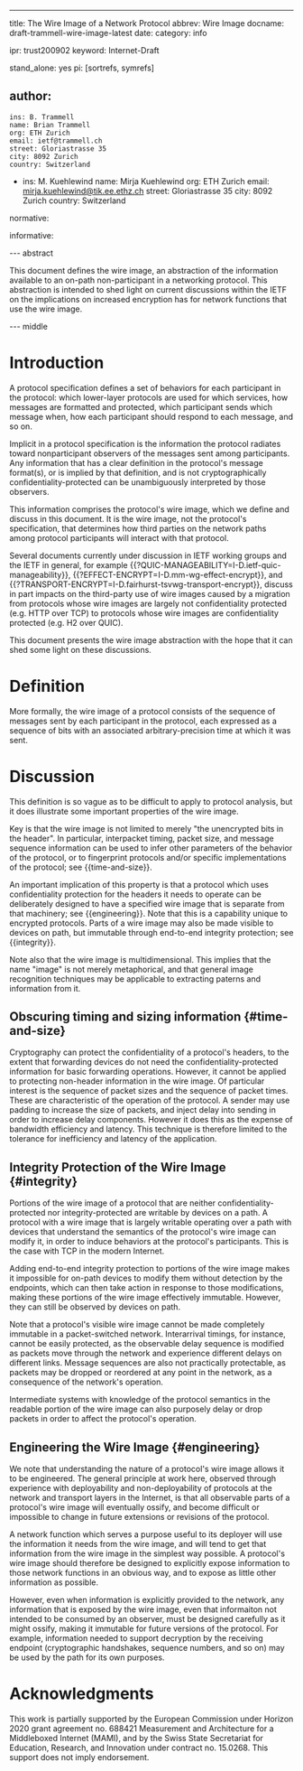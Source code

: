 ---
title: The Wire Image of a Network Protocol
abbrev: Wire Image
docname: draft-trammell-wire-image-latest
date:
category: info

ipr: trust200902
keyword: Internet-Draft

stand_alone: yes
pi: [sortrefs, symrefs]

author:
  -
    ins: B. Trammell
    name: Brian Trammell
    org: ETH Zurich
    email: ietf@trammell.ch
    street: Gloriastrasse 35
    city: 8092 Zurich
    country: Switzerland
  -
    ins: M. Kuehlewind
    name: Mirja Kuehlewind
    org: ETH Zurich
    email: mirja.kuehlewind@tik.ee.ethz.ch
    street: Gloriastrasse 35
    city: 8092 Zurich
    country: Switzerland

normative:

informative:

--- abstract

This document defines the wire image, an abstraction of the information
available to an on-path non-participant in a networking protocol. This
abstraction is intended to shed light on current discussions within the IETF
on the implications on increased encryption has for network functions that use
the wire image.

--- middle

# Introduction

A protocol specification defines a set of behaviors for each participant in
the protocol: which lower-layer protocols are used for which services, how
messages are formatted and protected, which participant sends which message
when, how each participant should respond to each message, and so on.

Implicit in a protocol specification is the information the protocol radiates
toward nonparticipant observers of the messages sent among participants. Any
information that has a clear definition in the protocol's message format(s),
or is implied by that definition, and is not cryptographically
confidentiality-protected can be unambiguously interpreted by those observers.

This information comprises the protocol's wire image, which we define and
discuss in this document. It is the wire image, not the protocol's
specification, that determines how third parties on the network paths among
protocol participants will interact with that protocol.

Several documents currently under discussion in IETF working groups and the
IETF in general, for example
{{?QUIC-MANAGEABILITY=I-D.ietf-quic-manageability}},
{{?EFFECT-ENCRYPT=I-D.mm-wg-effect-encrypt}}, and
{{?TRANSPORT-ENCRYPT=I-D.fairhurst-tsvwg-transport-encrypt}}, discuss in
part impacts on the third-party use of wire images caused by a migration from
protocols whose wire images are largely not confidentiality protected (e.g.
HTTP over TCP) to protocols whose wire images are confidentiality protected
(e.g. H2 over QUIC).

This document presents the wire image abstraction with the hope that it can
shed some light on these discussions.

# Definition

More formally, the wire image of a protocol consists of the sequence of
messages sent by each participant in the protocol, each expressed as a
sequence of bits with an associated arbitrary-precision time at which it was
sent.

# Discussion

This definition is so vague as to be difficult to apply to protocol analysis,
but it does illustrate some important properties of the wire image.

Key is that the wire image is not limited to merely "the unencrypted bits in the
header". In particular, interpacket timing, packet size, and message sequence
information can be used to infer other parameters of the behavior of the
protocol, or to fingerprint protocols and/or specific implementations of the
protocol; see {{time-and-size}}.

An important implication of this property is that a protocol which uses
confidentiality protection for the headers it needs to operate can be
deliberately designed to have a specified wire image that is separate from
that machinery; see {{engineering}}. Note that this is a capability unique to
encrypted protocols. Parts of a wire image may also be made visible to devices
on path, but immutable through end-to-end integrity protection; see
{{integrity}}.

Note also that the wire image is multidimensional. This implies that the name
"image" is not merely metaphorical, and that general image recognition
techniques may be applicable to extracting paterns and information from it.

## Obscuring timing and sizing information {#time-and-size}

Cryptography can protect the confidentiality of a protocol's headers, to the
extent that forwarding devices do not need the confidentiality-protected
information for basic forwarding operations. However, it cannot be applied to
protecting non-header information in the wire image. Of particular interest is
the sequence of packet sizes and the sequence of packet times. These are
characteristic of the operation of the protocol. A sender may use padding to
increase the size of packets, and inject delay into sending in order to
increase delay components. However it does this as the expense of bandwidth
efficiency and latency. This technique is therefore limited to the tolerance
for inefficiency and latency of the application.

## Integrity Protection of the Wire Image {#integrity}

Portions of the wire image of a protocol that are neither
confidentiality-protected nor integrity-protected are writable by devices on a
path. A protocol with a wire image that is largely writable operating over a
path with devices that understand the semantics of the protocol's wire image
can modify it, in order to induce behaviors at the protocol's participants.
This is the case with TCP in the modern Internet.

Adding end-to-end integrity protection to portions of the wire image makes it
impossible for on-path devices to modify them without detection by the
endpoints, which can then take action in response to those modifications,
making these portions of the wire image effectively immutable. However, they
can still be observed by devices on path.

Note that a protocol's visible wire image cannot be made completely immutable
in a packet-switched network. Interarrival timings, for instance, cannot be
easily protected, as the observable delay sequence is modified as packets move
through the network and experience different delays on different links.
Message sequences are also not practically protectable, as packets may be
dropped or reordered at any point in the network, as a consequence of the
network's operation.

Intermediate systems with knowledge of the protocol semantics in the readable
portion of the wire image can also purposely delay or drop packets in order to
affect the protocol's operation.

## Engineering the Wire Image {#engineering}

We note that understanding the nature of a protocol's wire image allows it to
be engineered. The general principle at work here, observed through experience
with deployability and non-deployability of protocols at the network and
transport layers in the Internet, is that all observable parts of a protocol's
wire image will eventually ossify, and become difficult or impossible to
change in future extensions or revisions of the protocol.

A network function which serves a purpose useful to its deployer will use the
information it needs from the wire image, and will tend to get that
information from the wire image in the simplest way possible. A protocol's
wire image should therefore be designed to explicitly expose information to
those network functions in an obvious way, and to expose as little other
information as possible.

However, even when information is explicitly provided to the network, any
information that is exposed by the wire image, even that informaiton not
intended to be consumed by an observer, must be designed carefully as it might
ossify, making it immutable for future versions of the protocol. For example,
information needed to support decryption by the receiving endpoint
(cryptographic handshakes, sequence numbers, and so on) may be used by the
path for its own purposes.

# Acknowledgments

This work is partially supported by the European Commission under Horizon 2020
grant agreement no. 688421 Measurement and Architecture for a Middleboxed
Internet (MAMI), and by the Swiss State Secretariat for Education, Research, and
Innovation under contract no. 15.0268. This support does not imply endorsement.
